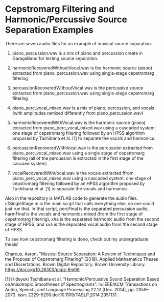 # Cepstromarg Filtering and Harmonic/Percussive Source Separation Examples

There are seven audio files for an example of musical source separation.
1. piano_percussion.wav is a mix of piano and percussion create in GarageBand for testing source separation.
2. harmonicRecoveredWithoutVocal.wav is the harmonic source (piano) extracted from piano_percussion.wav using single-stage cepstromarg filtering
3. percussionRecoveredWithoutVocal.wav is the percussive source extracted from piano_percussion.wav using single-stage cepstromarg filtering

4. piano_perc_vocal_mixed.wav is a mix of piano, percussion, and vocals (with amplitudes remixed differently from piano_percussion.wav)
5. harmonicRecoveredWithVocal.wav is the harmonic source (piano) extracted from piano_perc_vocal_mixed.wav using a cascaded system: one stage of cepstromarg filtering followed by an HPSS algorithm proposed by Tachibana et al. [1] to separate the vocals and harmonics.
6. percussionRecoveredWithVocal.wav is the percussion extracted from piano_perc_vocal_mixed.wav using a single stage of cepstromarg filtering (all of the percussion is extracted in the first stage of the cascaed system)
7. vocalRecoveredWithVocal.wav is the vocals extracted ffrom piano_perc_vocal_mixed.wav using a cascaded system: one stage of cepstromarg filtering followed by an HPSS algorithm proposed by Tachibana et al. [1] to separate the vocals and harmonics.


Also in the repository is MATLAB code to generate the audio files.  cfSingleStage.m is the main script that calls everything else, so one could just run that. In that script, percFinal is the separated percussion audio, harmFinal is the vocals and harmonics mixed (from the first stage of cepstromarg filtering), xha is the separated harmonic audio from the second stage of HPSS, and xva is the separated vocal audio from the second stage of HPSS.


To see how cepstromarg filtering is done, check out my undergraduate thesis!

Charous, Aaron, "Musical Source Separation: A Review of Techniques and the Proposal of Cepstromarg Filtering" (2019). Applied Mathematics Theses and Dissertations. Brown Digital Repository. Brown University Library. https://doi.org/10.26300/pcpz-6m06





[1] Hideyuki   Tachibana   et   al.   “Harmonic/Percussive   Sound   Separation   Based   onAnisotropic  Smoothness  of  Spectrograms”.  In:IEEE/ACM  Transactions  on  Audio, Speech,  and  Language  Processing 22.12 (Dec. 2014), pp. 2059–2073. issn: 2329-9290.doi:10.1109/TASLP.2014.2351131.
